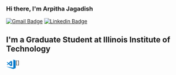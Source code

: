### Hi there, I'm Arpitha Jagadish

[![Gmail Badge](https://img.shields.io/badge/-jagadish.arpitha@gmail.com-c14438?style=flat-square&logo=Gmail&logoColor=white&link=mailto:jagadish.arptiha@gmail.com)](mailto:jagadish.arpitha@gmail.com)
[![Linkedin Badge](https://img.shields.io/badge/-arpithajagadish-blue?style=flat-square&logo=Linkedin&logoColor=white&link=https://www.linkedin.com/in/arpitha-jagadish/)](https://www.linkedin.com/in/arpitha-jagadish/) 


## I'm a Graduate Student at Illinois Institute of Technology

[<img align="left" alt="Visual Studio Code" width="26px" src="https://raw.githubusercontent.com/github/explore/80688e429a7d4ef2fca1e82350fe8e3517d3494d/topics/visual-studio-code/visual-studio-code.png" />]